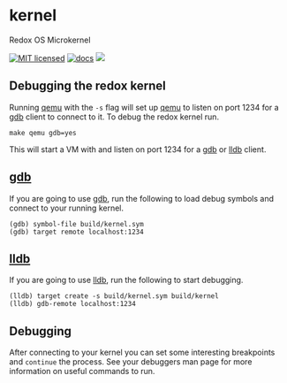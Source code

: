 # kernel

Redox OS Microkernel

[![MIT licensed](https://img.shields.io/badge/license-MIT-blue.svg)](./LICENSE)
[![docs](https://img.shields.io/badge/docs-master-blue.svg)](https://doc.redox-os.org/kernel/kernel/)
[![](https://tokei.rs/b1/github/redox-os/kernel?category=code)](https://github.com/Aaronepower/tokei)

## Debugging the redox kernel

Running [qemu] with the `-s` flag will set up [qemu] to listen on port 1234 for
a [gdb] client to connect to it. To debug the redox kernel run.

```
make qemu gdb=yes
```

This will start a VM with and listen on port 1234 for a [gdb] or [lldb] client.

## [gdb]

If you are going to use [gdb], run the following to load debug symbols and connect
to your running kernel.

```
(gdb) symbol-file build/kernel.sym
(gdb) target remote localhost:1234
```

## [lldb]

If you are going to use [lldb], run the following to start debugging.

```
(lldb) target create -s build/kernel.sym build/kernel
(lldb) gdb-remote localhost:1234
```

## Debugging

After connecting to your kernel you can set some interesting breakpoints and `continue`
the process. See your debuggers man page for more information on useful commands to run.

[qemu]: https://www.qemu.org
[gdb]: https://www.gnu.org/software/gdb/
[lldb]: https://lldb.llvm.org/